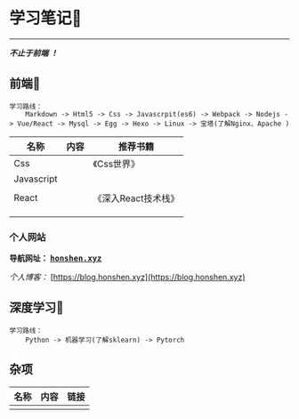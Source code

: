 # 学习笔记📖

---



***不止于前端 ！***



## 前端📑

```other
学习路线： 
	Markdown -> Html5 -> Css -> Javascrpit(es6) -> Webpack -> Nodejs -> Vue/React -> Mysql -> Egg -> Hexo -> Linux -> 宝塔(了解Nginx、Apache )
```

| 名称       | 内容 | 推荐书籍            |
| ---------- | ---- | ------------------- |
| Css        |      | 《Css世界》         |
| Javascript |      |                     |
|            |      |                     |
| React      |      | 《深入React技术栈》 |
|            |      |                     |
|            |      |                     |
|            |      |                     |

 

### 个人网站

**导航网址： <kbd>[honshen.xyz](https://honshen.xyz)</kbd>**

*个人博客：* [https://blog.honshen.xyz](https://blog.honshen.xyz)



## 深度学习🤖

```
学习路线： 
	Python -> 机器学习(了解sklearn) -> Pytorch
```

## 杂项

| 名称 | 内容 | 链接 |
| ---- | ---- | ---- |
|      |      |      |





